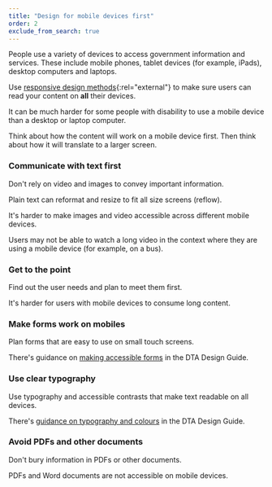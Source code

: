 ```yaml
---
title: "Design for mobile devices first"
order: 2
exclude_from_search: true
---
```


People use a variety of devices to access government information and services. These include mobile phones, tablet devices (for example, iPads), desktop computers and laptops.

Use [responsive design methods](https://www.dta.gov.au/standard/6-consistent-and-responsive/){:rel="external"} to make sure users can read your content on **all** their devices.

It can be much harder for some people with disability to use a mobile device than a desktop or laptop computer.

Think about how the content will work on a mobile device first. Then think about how it will translate to a larger screen.

### Communicate with text first

Don't rely on video and images to convey important information.

Plain text can reformat and resize to fit all size screens (reflow).

It's harder to make images and video accessible across different mobile devices.

Users may not be able to watch a long video in the context where they are using a mobile device (for example, on a bus).

### Get to the point

Find out the user needs and plan to meet them first.

It's harder for users with mobile devices to consume long content.

### Make forms work on mobiles

Plan forms that are easy to use on small touch screens.

There's guidance on [making accessible forms](http://guides.service.gov.au/design-guide/components/forms-buttons/) in the DTA Design Guide.

### Use clear typography

Use typography and accessible contrasts that make text readable on all devices.

There's [guidance on typography and colours](http://guides.service.gov.au/design-guide/foundations/) in the DTA Design Guide.

### Avoid PDFs and other documents

Don't bury information in PDFs or other documents.

PDFs and Word documents are not accessible on mobile devices.
